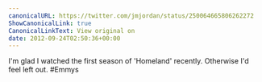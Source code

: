 ```yaml
---
canonicalURL: https://twitter.com/jmjordan/status/250064665806262272
ShowCanonicalLink: true
CanonicalLinkText: View original on
date: 2012-09-24T02:50:36+00:00
---
```

I'm glad I watched the first season of 'Homeland' recently. Otherwise I'd feel left out. #Emmys